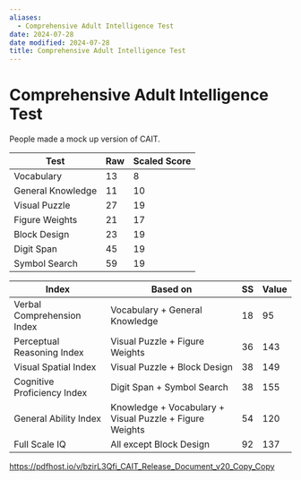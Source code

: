 ```yaml
---
aliases:
  - Comprehensive Adult Intelligence Test
date: 2024-07-28
date modified: 2024-07-28
title: Comprehensive Adult Intelligence Test
---
```


# Comprehensive Adult Intelligence Test

People made a mock up version of CAIT.

| Test              | Raw | Scaled Score |
| ----------------- | --- | ------------ |
| Vocabulary        | 13  | 8            |
| General Knowledge | 11  | 10           |
| Visual Puzzle     | 27  | 19           |
| Figure Weights    | 21  | 17           |
| Block Design      | 23  | 19           |
| Digit Span        | 45  | 19           |
| Symbol Search     | 59  | 19           |

| Index                       | Based on                                                | SS  | Value |
| --------------------------- | ------------------------------------------------------- | --- | ----- |
| Verbal Comprehension Index  | Vocabulary + General Knowledge                          | 18  | 95    |
| Perceptual Reasoning Index  | Visual Puzzle + Figure Weights                          | 36  | 143   |
| Visual Spatial Index        | Visual Puzzle + Block Design                            | 38  | 149   |
| Cognitive Proficiency Index | Digit Span + Symbol Search                              | 38  | 155   |
| General Ability Index       | Knowledge + Vocabulary + Visual Puzzle + Figure Weights | 54  | 120   |
| Full Scale IQ               | All except Block Design                                 | 92  | 137   |

https://pdfhost.io/v/bzirL3Qfi_CAIT_Release_Document_v20_Copy_Copy
